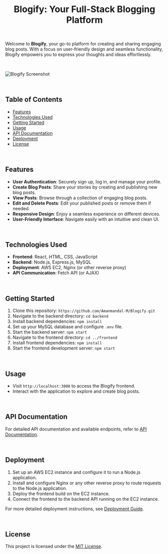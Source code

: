 <h1 align="center"> Blogify: Your Full-Stack Blogging Platform </h1>

<br>

Welcome to **Blogify**, your go-to platform for creating and sharing engaging blog posts. With a focus on user-friendly design and seamless functionality, Blogify empowers you to express your thoughts and ideas effortlessly.

<br>

![Blogify Screenshot](insert_screenshot_url_here)

<br>
 
## Table of Contents
- [Features](#features)
- [Technologies Used](#technologies-used)
- [Getting Started](#getting-started)
- [Usage](#usage)
- [API Documentation](#api-documentation)
- [Deployment](#deployment)
- [License](#license)

<br>

## Features

- **User Authentication**: Securely sign up, log in, and manage your profile.
- **Create Blog Posts**: Share your stories by creating and publishing new blog posts.
- **View Posts**: Browse through a collection of engaging blog posts.
- **Edit and Delete Posts**: Edit your published posts or remove them if needed.
- **Responsive Design**: Enjoy a seamless experience on different devices.
- **User-Friendly Interface**: Navigate easily with an intuitive and clean UI.

<br>

## Technologies Used

- **Frontend**: React, HTML, CSS, JavaScript
- **Backend**: Node.js, Express.js, MySQL
- **Deployment**: AWS EC2, Nginx (or other reverse proxy)
- **API Communication**: Fetch API (or AJAX)

<br>

## Getting Started

1. Clone this repository: `https://github.com/Amanmandal-M/Blogify.git`
2. Navigate to the backend directory: `cd backend`
3. Install backend dependencies: `npm install`
4. Set up your MySQL database and configure `.env` file.
5. Start the backend server: `npm start`
6. Navigate to the frontend directory: `cd ../frontend`
7. Install frontend dependencies: `npm install`
8. Start the frontend development server: `npm start`

<br>

## Usage

- Visit `http://localhost:3000` to access the Blogify frontend.
- Interact with the application to explore and create blog posts.

<br>

## API Documentation

For detailed API documentation and available endpoints, refer to [API Documentation](/backend/APIDocs.md).

<br>

## Deployment

1. Set up an AWS EC2 instance and configure it to run a Node.js application.
2. Install and configure Nginx or any other reverse proxy to route requests to the Node.js application.
3. Deploy the frontend build on the EC2 instance.
4. Connect the frontend to the backend API running on the EC2 instance.

For more detailed deployment instructions, see [Deployment Guide](deployment-guide.md).

<br>

## License

This project is licensed under the [MIT License](LICENSE).
